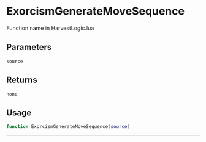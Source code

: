 # ExorcismGenerateMoveSequence
Function name in HarvestLogic.lua
## Parameters
`source`
## Returns
`none`
## Usage
```lua
function ExorcismGenerateMoveSequence(source)
```
---
